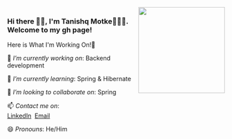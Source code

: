 <img align='right' src='https://user-images.githubusercontent.com/5713670/87202985-820dcb80-c2b6-11ea-9f56-7ec461c497c3.gif' width='200"'>

### Hi there 👋🏼, I'm Tanishq Motke👨🏻‍💻.<br> Welcome to my gh page! <br>
  
  Here is What I'm Working On!👋<br>
  
 🔭 *I’m currently working on*: Backend development<br>
 
 🌱 *I’m currently learning*: Spring & Hibernate<br>
 
 👯 *I’m looking to collaborate on*: Spring<br>
 
 📫 *Contact me on*:<br>
    [LinkedIn](https://www.linkedin.com/in/tanishq-motke-b97581189/)&nbsp;&nbsp;[Email](tmotke98@gmail.com)<br>
    
 😄 *Pronouns*: He/Him
